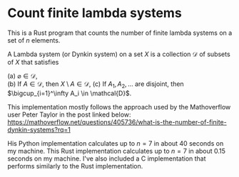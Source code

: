 # Count finite lambda systems

This is a Rust program that counts the number of finite lambda systems on a set of $n$ elements.

A Lambda system (or Dynkin system) on a set $X$ is a collection $\mathcal{D}$ of subsets of $X$ that satisfies

(a) $\varnothing \in \mathcal{D}$,  
(b) If $A \in \mathcal{D}$, then $X \setminus A \in \mathcal{D}$,
(c) If $A_1, A_2, \ldots$ are disjoint, then $\bigcup_{i=1}^\infty A_i \in \mathcal{D}$.  

This implementation mostly follows the approach used by the Mathoverflow user Peter Taylor
in the post linked below:
https://mathoverflow.net/questions/405736/what-is-the-number-of-finite-dynkin-systems?rq=1

His Python implementation calculates up to $n=7$ in about 40 seconds on my machine. This
Rust implementation calculates up to $n=7$ in about 0.15 seconds on my machine. I've also included a C implementation that performs similarly to the Rust implementation.
